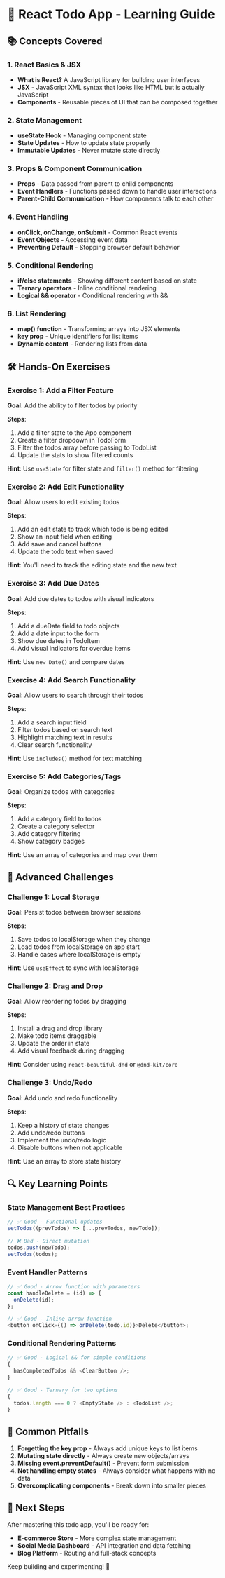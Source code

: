 # 🚀 React Todo App - Learning Guide

## 📚 Concepts Covered

### 1. **React Basics & JSX**

- **What is React?** A JavaScript library for building user interfaces
- **JSX** - JavaScript XML syntax that looks like HTML but is actually JavaScript
- **Components** - Reusable pieces of UI that can be composed together

### 2. **State Management**

- **useState Hook** - Managing component state
- **State Updates** - How to update state properly
- **Immutable Updates** - Never mutate state directly

### 3. **Props & Component Communication**

- **Props** - Data passed from parent to child components
- **Event Handlers** - Functions passed down to handle user interactions
- **Parent-Child Communication** - How components talk to each other

### 4. **Event Handling**

- **onClick, onChange, onSubmit** - Common React events
- **Event Objects** - Accessing event data
- **Preventing Default** - Stopping browser default behavior

### 5. **Conditional Rendering**

- **if/else statements** - Showing different content based on state
- **Ternary operators** - Inline conditional rendering
- **Logical && operator** - Conditional rendering with &&

### 6. **List Rendering**

- **map() function** - Transforming arrays into JSX elements
- **key prop** - Unique identifiers for list items
- **Dynamic content** - Rendering lists from data

## 🛠️ Hands-On Exercises

### Exercise 1: Add a Filter Feature

**Goal**: Add the ability to filter todos by priority

**Steps**:

1. Add a filter state to the App component
2. Create a filter dropdown in TodoForm
3. Filter the todos array before passing to TodoList
4. Update the stats to show filtered counts

**Hint**: Use `useState` for filter state and `filter()` method for filtering

### Exercise 2: Add Edit Functionality

**Goal**: Allow users to edit existing todos

**Steps**:

1. Add an edit state to track which todo is being edited
2. Show an input field when editing
3. Add save and cancel buttons
4. Update the todo text when saved

**Hint**: You'll need to track the editing state and the new text

### Exercise 3: Add Due Dates

**Goal**: Add due dates to todos with visual indicators

**Steps**:

1. Add a dueDate field to todo objects
2. Add a date input to the form
3. Show due dates in TodoItem
4. Add visual indicators for overdue items

**Hint**: Use `new Date()` and compare dates

### Exercise 4: Add Search Functionality

**Goal**: Allow users to search through their todos

**Steps**:

1. Add a search input field
2. Filter todos based on search text
3. Highlight matching text in results
4. Clear search functionality

**Hint**: Use `includes()` method for text matching

### Exercise 5: Add Categories/Tags

**Goal**: Organize todos with categories

**Steps**:

1. Add a category field to todos
2. Create a category selector
3. Add category filtering
4. Show category badges

**Hint**: Use an array of categories and map over them

## 🎯 Advanced Challenges

### Challenge 1: Local Storage

**Goal**: Persist todos between browser sessions

**Steps**:

1. Save todos to localStorage when they change
2. Load todos from localStorage on app start
3. Handle cases where localStorage is empty

**Hint**: Use `useEffect` to sync with localStorage

### Challenge 2: Drag and Drop

**Goal**: Allow reordering todos by dragging

**Steps**:

1. Install a drag and drop library
2. Make todo items draggable
3. Update the order in state
4. Add visual feedback during dragging

**Hint**: Consider using `react-beautiful-dnd` or `@dnd-kit/core`

### Challenge 3: Undo/Redo

**Goal**: Add undo and redo functionality

**Steps**:

1. Keep a history of state changes
2. Add undo/redo buttons
3. Implement the undo/redo logic
4. Disable buttons when not applicable

**Hint**: Use an array to store state history

## 🔍 Key Learning Points

### State Management Best Practices

```javascript
// ✅ Good - Functional updates
setTodos((prevTodos) => [...prevTodos, newTodo]);

// ❌ Bad - Direct mutation
todos.push(newTodo);
setTodos(todos);
```

### Event Handler Patterns

```javascript
// ✅ Good - Arrow function with parameters
const handleDelete = (id) => {
  onDelete(id);
};

// ✅ Good - Inline arrow function
<button onClick={() => onDelete(todo.id)}>Delete</button>;
```

### Conditional Rendering Patterns

```javascript
// ✅ Good - Logical && for simple conditions
{
  hasCompletedTodos && <ClearButton />;
}

// ✅ Good - Ternary for two options
{
  todos.length === 0 ? <EmptyState /> : <TodoList />;
}
```

## 🚨 Common Pitfalls

1. **Forgetting the key prop** - Always add unique keys to list items
2. **Mutating state directly** - Always create new objects/arrays
3. **Missing event.preventDefault()** - Prevent form submission
4. **Not handling empty states** - Always consider what happens with no data
5. **Overcomplicating components** - Break down into smaller pieces

## 🎉 Next Steps

After mastering this todo app, you'll be ready for:

- **E-commerce Store** - More complex state management
- **Social Media Dashboard** - API integration and data fetching
- **Blog Platform** - Routing and full-stack concepts

Keep building and experimenting! 🚀
